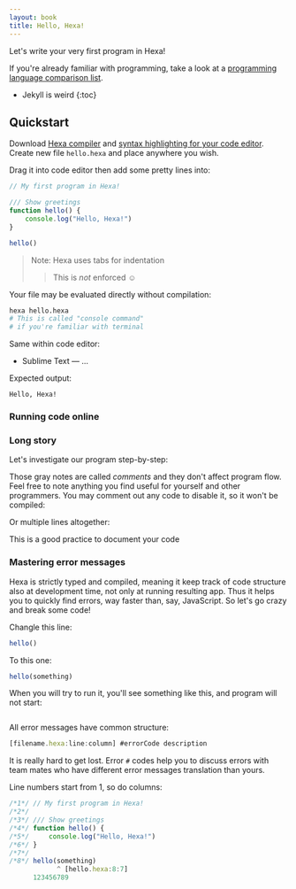 ```yaml
---
layout: book
title: Hello, Hexa!
---
```


Let's write your very first program in Hexa!

If you're already familiar with programming,
take a look at a [programming language comparison list](https://hexalang.github.io/book/Comparison.html).

* Jekyll is weird
{:toc}

## Quickstart

Download [Hexa compiler](https://github.com/hexalang/hexa#stable) and [syntax highlighting for your code editor](https://github.com/hexalang/hexa#tools--ide). 
Create new file `hello.hexa` and place anywhere you wish.

Drag it into code editor then add some pretty lines into:

```js
// My first program in Hexa!

/// Show greetings
function hello() {
    console.log("Hello, Hexa!")
}

hello()
```

> Note: Hexa uses tabs for indentation
>> This is *not* enforced :relaxed:

Your file may be evaluated directly without compilation:

```sh
hexa hello.hexa
# This is called "console command"
# if you're familiar with terminal
```

Same within code editor:

- Sublime Text — ...

Expected output:

```
Hello, Hexa!
```

### Running code online



### Long story

Let's investigate our program step-by-step:



Those gray notes are called *comments* and they don't affect program flow.
Feel free to note anything you find useful for yourself and other programmers.
You may comment out any code to disable it, so it won't be compiled:


Or multiple lines altogether:


This is a good practice to document your code


<!-- ## Troubleshooting -->

### Mastering error messages

Hexa is strictly typed and compiled, meaning it keep track of code structure also at development time, not only at running resulting app. Thus it helps you to quickly find errors, way faster than, say, JavaScript. So let's go crazy and break some code!

Changle this line:

```ts
hello()
```

To this one:

```ts
hello(something)
```

When you will try to run it, you'll see something like this, and program will not start:

```ts

```

All error messages have common structure:

```ts
[filename.hexa:line:column] #errorCode description
```

It is really hard to get lost.
Error `#` codes help you to discuss errors with team mates who have different error messages translation than yours.

Line numbers start from 1, so do columns:

```ts
/*1*/ // My first program in Hexa!
/*2*/ 
/*3*/ /// Show greetings
/*4*/ function hello() {
/*5*/     console.log("Hello, Hexa!")
/*6*/ }
/*7*/ 
/*8*/ hello(something)
            ^ [hello.hexa:8:7]
      123456789
```
